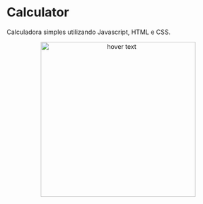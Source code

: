 # Calculator
Calculadora simples utilizando Javascript, HTML e CSS.
<p align="center">
  <img src="" width="350" title="hover text">
</p>
